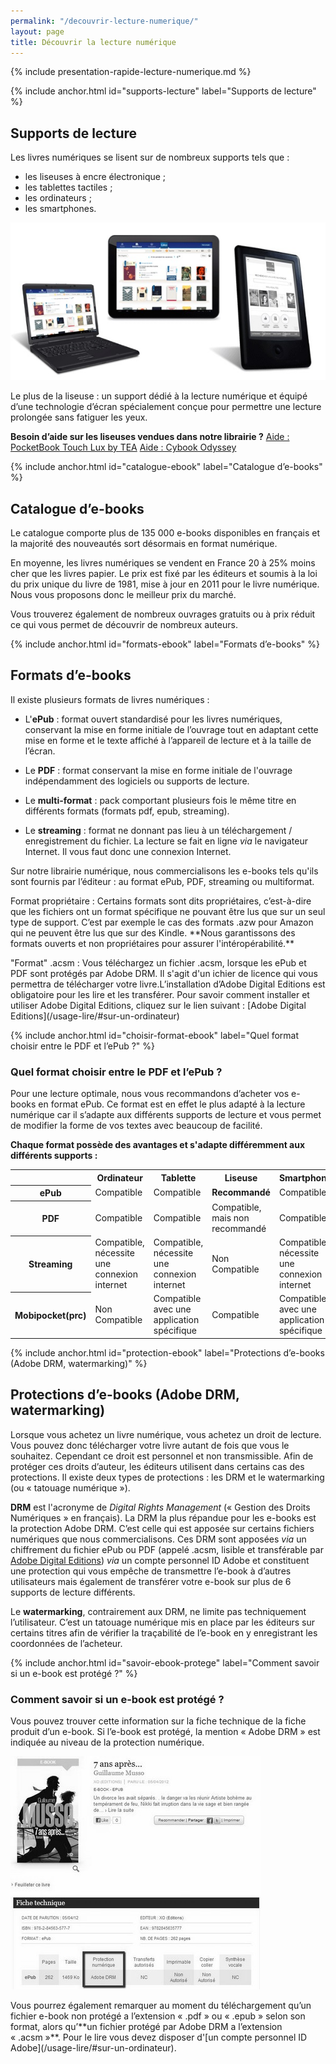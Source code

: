 ```yaml
---
permalink: "/decouvrir-lecture-numerique/"
layout: page
title: Découvrir la lecture numérique
---
```


{% include presentation-rapide-lecture-numerique.md %}

{% include anchor.html id="supports-lecture" label="Supports de lecture" %}
## Supports de lecture

Les livres numériques se lisent sur de nombreux supports tels que : 
- les liseuses à encre électronique ;
- les tablettes tactiles ;
- les ordinateurs ;
- les smartphones.

![Lecture sur tous supports](/images/decouvrir-lecture-numerique-1.jpg)

<p class="protip"><span class="title">Le plus de la liseuse :</span>
un support dédié à la lecture numérique et équipé d’une technologie d’écran spécialement conçue pour permettre une lecture prolongée sans fatiguer les yeux.</p>

**Besoin d’aide sur les liseuses vendues dans notre librairie ?**
[Aide : PocketBook Touch Lux by TEA](/liseuses-Pocketbook)
[Aide : Cybook Odyssey](/liseuses-Cybook)

{% include anchor.html id="catalogue-ebook" label="Catalogue d’e-books" %}
## Catalogue d’e-books
Le catalogue comporte plus de 135 000 e-books disponibles en français et la majorité des nouveautés sort désormais en format numérique.

En moyenne, les livres numériques se vendent en France 20 à 25% moins cher que les livres papier. Le prix est fixé par les éditeurs et soumis à la loi du prix unique du livre de 1981, mise à jour en 2011 pour le livre numérique. Nous vous proposons donc le meilleur prix du marché.

Vous trouverez également de nombreux ouvrages gratuits ou à prix réduit ce qui vous permet de découvrir de nombreux auteurs.

{% include anchor.html id="formats-ebook" label="Formats d’e-books" %}
## Formats d’e-books

Il existe plusieurs formats de livres numériques :

- L'**ePub** : format ouvert standardisé pour les livres numériques, conservant la mise en forme initiale de l’ouvrage tout en adaptant cette mise en forme et le texte affiché à l’appareil de lecture et à la taille de l’écran.

- Le **PDF** : format conservant la mise en forme initiale de l'ouvrage indépendamment des logiciels ou supports de lecture.

- Le **multi-format** : pack comportant plusieurs fois le même titre en différents formats (formats pdf, epub, streaming).

- Le **streaming** : format ne donnant pas lieu à un téléchargement / enregistrement du fichier. La lecture se fait en ligne *via* le navigateur Internet. Il vous faut donc une connexion Internet.

Sur notre librairie numérique, nous commercialisons les e-books tels qu'ils sont fournis par l’éditeur : au format ePub, PDF, streaming ou multiformat.

<p class="warning"><span class="title">Format propriétaire : </span>Certains formats sont dits propriétaires, c’est-à-dire que les fichiers ont un format spécifique ne pouvant être lus que sur un seul type de support. C’est par exemple le cas des formats .azw pour Amazon qui ne peuvent être lus que sur des Kindle. **Nous garantissons des formats ouverts et non propriétaires pour assurer l'intéropérabilité.**
</p>

<p class="warning"><span class="title">"Format" .acsm : </span>Vous téléchargez un fichier .acsm, lorsque les ePub et PDF sont protégés par Adobe DRM. Il s'agit d'un ichier de licence qui vous permettra de télécharger votre livre.L’installation d’Adobe Digital Editions est obligatoire pour les lire et les transférer. Pour savoir comment installer et utiliser Adobe Digital Editions, cliquez sur le lien suivant : [Adobe Digital Editions](/usage-lire/#sur-un-ordinateur)
</p>

{% include anchor.html id="choisir-format-ebook" label="Quel format choisir entre le PDF et l’ePub ?" %}
### Quel format choisir entre le PDF et l’ePub ?

Pour une lecture optimale, nous vous recommandons d’acheter vos e-books en format ePub. Ce format est en effet le plus adapté à la lecture numérique car il s’adapte aux différents supports de lecture et vous permet de
modifier la forme de vos textes avec beaucoup de facilité.

**Chaque format possède des avantages et s'adapte différemment aux différents supports :**

<table class="table table-bordered">
    <tr>
        <th></th>
        <th>Ordinateur</th>
        <th>Tablette</th>
        <th>Liseuse</th>
        <th>Smartphone</th>
    </tr>
    <tr>
        <th>ePub</th>
        <td class="success">Compatible</td>
        <td class="success">Compatible</td>
        <td class="success"><strong>Recommandé</strong></td>
        <td class="success">Compatible</td>
    </tr>
    <tr>
        <th>PDF</th>
        <td class="success">Compatible</td>
        <td class="success">Compatible</td>
        <td class="warning">Compatible, mais non recommandé</td>
        <td class="success">Compatible</td>
    </tr>
    <tr>
        <th>Streaming</th>
        <td class="warning">Compatible, nécessite une connexion internet</td>
        <td class="warning">Compatible, nécessite une connexion internet</td>
        <td class="danger">Non Compatible</td>
        <td class="warning">Compatible, nécessite une connexion internet</td>
    </tr>
    <tr>
        <th>Mobipocket(prc)</th>
        <td class="danger">Non Compatible</td>
        <td class="warning">Compatible avec une application spécifique</td>
        <td class="success">Compatible</td>
        <td class="warning">Compatible avec une application spécifique</td>
    </tr>
</table>

{% include anchor.html id="protection-ebook" label="Protections d’e-books (Adobe DRM, watermarking)" %}
## Protections d’e-books (Adobe DRM, watermarking)

Lorsque vous achetez un livre numérique, vous achetez un droit de lecture. Vous pouvez donc télécharger votre livre autant de fois que vous le souhaitez. Cependant ce droit est personnel et non transmissible.
Afin de protéger ces droits d’auteur, les éditeurs utilisent dans certains cas des protections.
Il existe deux types de protections : les DRM et le watermarking (ou « tatouage numérique »).

**DRM** est l'acronyme de *Digital Rights Management* (« Gestion des Droits Numériques » en français). La DRM la plus répandue pour les e-books est la protection Adobe DRM. C’est celle qui est apposée sur certains fichiers numériques que nous commercialisons. Ces DRM sont apposées *via* un chiffrement du fichier ePub ou PDF (appelé .acsm, lisible et transférable par [Adobe Digital Editions](/usage-lire/#sur-un-ordinateur)) *via* un compte personnel ID Adobe et constituent une protection qui vous empêche de transmettre l’e-book à d’autres utilisateurs mais également de transférer votre e-book sur plus de 6 supports de lecture différents.

Le **watermarking**, contrairement aux DRM, ne limite pas techniquement l’utilisateur. C’est un tatouage numérique mis en place par les éditeurs sur certains titres afin de vérifier la traçabilité de l’e-book en y enregistrant les coordonnées de l’acheteur.

{% include anchor.html id="savoir-ebook-protege" label="Comment savoir si un e-book est protégé ?" %}
### Comment savoir si un e-book est protégé ?
Vous pouvez trouver cette information sur la fiche technique de la fiche produit d’un e-book. Si l’e-book est protégé, la mention « Adobe DRM » est indiquée au niveau de la protection numérique.

![Fiche technique : protection](/images/decouvrir-lecture-numerique-2.jpg)

<p class="warning">Vous pourrez également remarquer au moment du téléchargement qu’un fichier e-book non protégé a l’extension « .pdf » ou « .epub » selon son format, alors qu’**un fichier protégé par Adobe DRM a l’extension « .acsm »**. Pour le lire vous devez disposer d'[un compte personnel ID Adobe](/usage-lire/#sur-un-ordinateur).</p>
